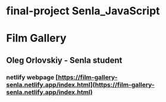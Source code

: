 # final-project Senla_JavaScript

# Film Gallery

## Oleg Orlovskiy - Senla student

### netlify webpage [https://film-gallery-senla.netlify.app/index.html](https://film-gallery-senla.netlify.app/index.html)
